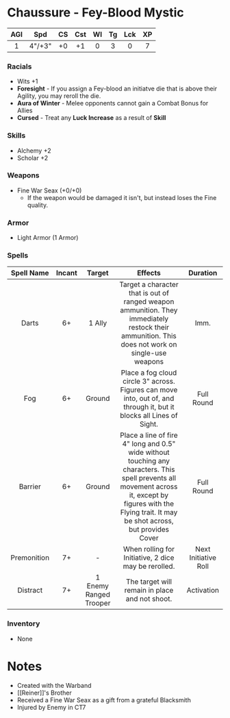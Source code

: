 # Chaussure - Fey-Blood Mystic

| AGI |  Spd   | CS  | Cst | Wl  | Tg  | Lck | XP  |
|:---:|:------:|:---:|:---:|:---:|:---:| :---: |:---:|
|  1  | 4"/+3" | +0  | +1  |  0  |  3  | 0   |  7  |

### Racials
- Wits +1
- **Foresight** - If you assign a Fey-blood an initiatve die that is above their Agility, you may reroll the die.
- **Aura of Winter** - Melee opponents cannot gain a Combat Bonus for Allies
- **Cursed** - Treat any **Luck Increase** as a result of **Skill**

### Skills
- Alchemy +2
- Scholar +2

### Weapons
- Fine War Seax (+0/+0)
	- If the weapon would be damaged it isn't, but instead loses the Fine quality.

### Armor
- Light Armor (1 Armor)

### Spells

| Spell Name  | Incant |         Target         |                                                                                                  Effects                                                                                                   |       Duration       |
|:-----------:|:------:|:----------------------:|:----------------------------------------------------------------------------------------------------------------------------------------------------------------------------------------------------------:|:--------------------:|
|    Darts    |   6+   |         1 Ally         |                              Target a character that is out of ranged weapon ammunition. They immediately restock their ammunition. This does not work on single-use weapons                               |         Imm.         |
|     Fog     |   6+   |         Ground         |                                            Place a fog cloud circle 3" across. Figures can move into, out of, and through it, but it blocks all Lines of Sight.                                            |      Full Round      |
|   Barrier   |   6+   |         Ground         | Place a line of fire 4" long and 0.5" wide without touching any characters. This spell prevents all movement across it, except by figures with the Flying trait. It may be shot across, but provides Cover |      Full Round      |
| Premonition |   7+   |           -            |                                                                            When rolling for Initiative, 2 dice may be rerolled.                                                                            | Next Initiative Roll |
|  Distract   |   7+   | 1 Enemy Ranged Trooper |                                                                               The target will remain in place and not shoot.                                                                               | Activation                     |

### Inventory
- None

# Notes
- Created with the Warband
- [[Reiner]]'s Brother
- Received a Fine War Seax as a gift from a grateful Blacksmith
- Injured by Enemy in CT7